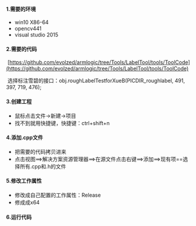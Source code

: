 #### 1.需要的环境

- win10 X86-64
- opencv441
- visual studio 2015



#### 2.需要的代码

​	[https://github.com/evolzed/armlogic/tree/Tools/LabelTool/tools/ToolCode](https://github.com/evolzed/armlogic/tree/Tools/LabelTool/tools/ToolCode)

​	选择标注雪碧的接口：obj.roughLabelTestforXueB(PICDIR_roughlabel, 491, 397, 719, 476);



#### 3.创建工程

- 鼠标点击文件->新建->项目
- 找不到就用快捷键，快捷键：ctrl+shift+n 



#### 4.添加.cpp文件

- 把需要的代码拷贝进来
- 点击视图==>解决方案资源管理器==>在源文件点击右键==>添加==>现有项==选择所有.cpp和.h的文件



#### 5.修改工作属性

- 修改成自己配置的工作属性：Release
- 修成成x64



#### 6.运行代码



